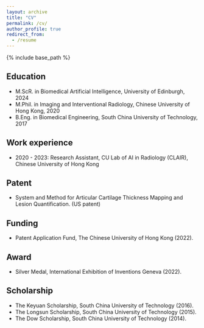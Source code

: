 ```yaml
---
layout: archive
title: "CV"
permalink: /cv/
author_profile: true
redirect_from:
  - /resume
---
```


{% include base_path %}

Education
------
* M.ScR. in Biomedical Artificial Intelligence, University of Edinburgh, 2024
* M.Phil. in Imaging and Interventional Radiology, Chinese University of Hong Kong, 2020
* B.Eng. in Biomedical Engineering, South China University of Technology, 2017


Work experience
------
* 2020 - 2023: Research Assistant, CU Lab of AI in Radiology (CLAIR), Chinese University of Hong Kong


Patent
------
* System and Method for Articular Cartilage Thickness Mapping and Lesion Quantification. (US patent)


Funding
------
* Patent Application Fund, The Chinese University of Hong Kong (2022).


Award
------
* Silver Medal, International Exhibition of Inventions Geneva (2022).


Scholarship
------
* The Keyuan Scholarship, South China University of Technology (2016).
* The Longsun Scholarship, South China University of Technology (2015).
* The Dow Scholarship, South China University of Technology (2014).

